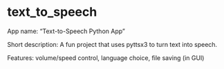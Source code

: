 # text_to_speech
App name: “Text-to-Speech Python App”

Short description: A fun project that uses pyttsx3 to turn text into speech.

Features: volume/speed control, language choice, file saving (in GUI)


